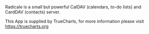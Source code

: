 Radicale is a small but powerful CalDAV (calendars, to-do lists) and CardDAV (contacts) server.

This App is supplied by TrueCharts, for more information please visit https://truecharts.org
